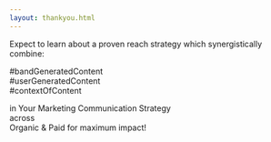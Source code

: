 ```yaml
---
layout: thankyou.html
---
```


<div class="ui vertical stripe segment vertical-segment-grey-color">
  <div class="ui center aligned text container">
  <div class="ui center aligned header">
          Expect to learn about a proven reach strategy which synergistically combine:
  </div>
  <p>#bandGeneratedContent
      <br>#userGeneratedContent
      <br>#contextOfContent
  </p>
  <div class="ui center aligned header">
      in Your Marketing Communication Strategy<br>
      across <br>Organic &amp; Paid for maximum impact!
  </div>
</div>
</div>
